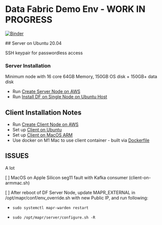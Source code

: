 # Data Fabric Demo Env - WORK IN PROGRESS

[![Binder](https://mybinder.org/badge_logo.svg)](https://mybinder.org/v2/gh/erdincka/datafabric-demo/HEAD)

## Server on Ubuntu 20.04

SSH keypair for passwordless access

### Server Installation

Minimum node with 16 core 64GB Memory, 150GB OS disk + 150GB+ data disk

- Run [Create Server Node on AWS](./00a-create-dfserver-aws.ipynb)
- Run [Install DF on Single Node on Ubuntu Host](./server-on-ubuntu.sh)

## Client Installation Notes

- Run [Create Client Node on AWS](./02a-create-dfclient-aws.ipynb)
- Set up [Client on Ubuntu](./client-on-ubuntu.sh)
- Set up [Client on MacOS ARM](./client-on-armmac.sh)
- Use docker on M1 Mac to use client container - built via [Dockerfile](./Dockerfile)

## ISSUES

A lot

[ ] MacOS on Apple Silicon seg11 fault with Kafka consumer (client-on-armmac.sh)

[ ] After reboot of DF Server Node, update MAPR_EXTERNAL in /opt/mapr/conf/env_override.sh with new Public IP, and run following:

- `sudo systemctl mapr-warden restart`

- `sudo /opt/mapr/server/configure.sh -R`
